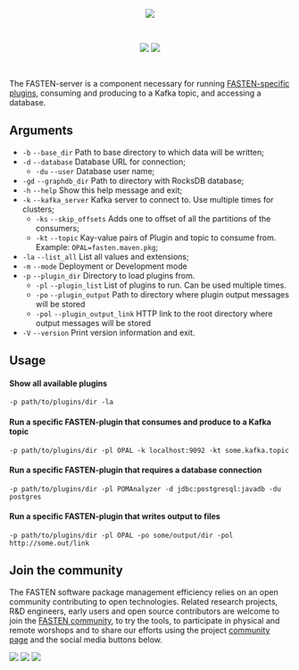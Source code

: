 <p align="center">
    <img src="https://user-images.githubusercontent.com/45048351/89221996-e9304e80-d5dc-11ea-8e09-431293157bae.jpg">
</p>
<br/>
<p align="center">
    <a href="https://github.com/fasten-project/fasten/actions" alt="GitHub Workflow Status">
        <img src="https://img.shields.io/github/workflow/status/fasten-project/fasten/Java%20CI?logo=GitHub%20Actions&logoColor=white&style=for-the-badge" /></a>
    <!-- Here should be a link to Maven repo and version should be pulled from there. -->
    <a href="https://github.com/fasten-project/fasten/" alt="GitHub Workflow Status">
                <img src="https://img.shields.io/maven-central/v/fasten/server?label=version&logo=Apache%20Maven&style=for-the-badge" /></a>
</p>
<br/>

The FASTEN-server is a component necessary for running [FASTEN-specific plugins](https://github.com/fasten-project/fasten/tree/master/analyzer), consuming and producing to a Kafka topic, and accessing a database.

## Arguments
- `-b` `--base_dir` Path to base directory to which data will be written;
- `-d` `--database` Database URL for connection;
    - `-du` `--user` Database user name;
- `-gd` `--graphdb_dir` Path to directory with RocksDB database;
- `-h` `--help` Show this help message and exit;
- `-k` `--kafka_server` Kafka server to connect to. Use multiple times for clusters;
    - `-ks` `--skip_offsets` Adds one to offset of all the partitions of the consumers;
    - `-kt` `--topic` Kay-value pairs of Plugin and topic to consume from. Example: `OPAL=fasten.maven.pkg`;
- `-la` `--list_all` List all values and extensions;
- `-m` `--mode` Deployment or Development mode
- `-p` `--plugin_dir` Directory to load plugins from.
    - `-pl` `--plugin_list` List of plugins to run. Can be used multiple times.
    - `-po` `--plugin_output` Path to directory where plugin output messages will be stored
    - `-pol` `--plugin_output_link` HTTP link to the root directory where output messages will be stored
- `-V` `--version` Print version information and exit.

## Usage 

#### Show all available plugins
```shell script
-p path/to/plugins/dir -la
```

#### Run a specific FASTEN-plugin that consumes and produce to a Kafka topic
```shell script
-p path/to/plugins/dir -pl OPAL -k localhost:9092 -kt some.kafka.topic 
```

#### Run a specific FASTEN-plugin that requires a database connection
```shell script
-p path/to/plugins/dir -pl POMAnalyzer -d jdbc:postgresql:javadb -du postgres
```

#### Run a specific FASTEN-plugin that writes output to files
```shell script
-p path/to/plugins/dir -pl OPAL -po some/output/dir -pol http://some.out/link
```

## Join the community

The FASTEN software package management efficiency relies on an open community contributing to open technologies. Related research projects, R&D engineers, early users and open source contributors are welcome to join the [FASTEN community](https://www.fasten-project.eu/view/Main/Community), to try the tools, to participate in physical and remote worshops and to share our efforts using the project [community page](https://www.fasten-project.eu/view/Main/Community) and the social media buttons below.  
<p>
    <a href="http://www.twitter.com/FastenProject" alt="Fasten Twitter">
        <img src="https://img.shields.io/badge/%20-Twitter-%231DA1F2?logo=Twitter&style=for-the-badge&logoColor=white" /></a>
    <a href="http://www.slideshare.net/FastenProject" alt="GitHub Workflow Status">
                <img src="https://img.shields.io/badge/%20-SlideShare-%230077B5?logo=slideshare&style=for-the-badge&logoColor=white" /></a>
    <a href="http://www.linkedin.com/groups?gid=12172959" alt="Gitter">
            <img src="https://img.shields.io/badge/%20-LinkedIn-%232867B2?logo=linkedin&style=for-the-badge&logoColor=white" /></a>
</p>
